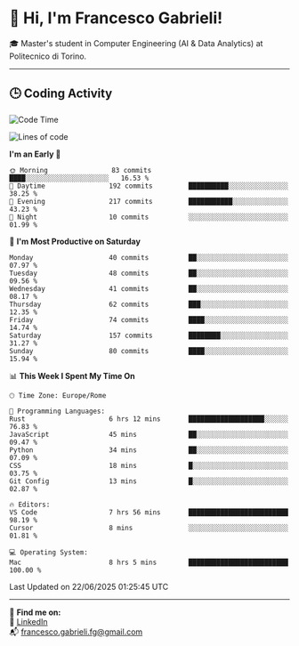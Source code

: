 # 👋 Hi, I'm Francesco Gabrieli!

🎓 Master's student in Computer Engineering (AI & Data Analytics) at Politecnico di Torino.  

---

## 🕒 Coding Activity

<!--START_SECTION:waka-->
![Code Time](http://img.shields.io/badge/Code%20Time-74%20hrs%2050%20mins-blue)

![Lines of code](https://img.shields.io/badge/From%20Hello%20World%20I%27ve%20Written-102.0%20thousand%20lines%20of%20code-blue)

**I'm an Early 🐤** 

```text
🌞 Morning                83 commits          ████░░░░░░░░░░░░░░░░░░░░░   16.53 % 
🌆 Daytime                192 commits         ██████████░░░░░░░░░░░░░░░   38.25 % 
🌃 Evening                217 commits         ███████████░░░░░░░░░░░░░░   43.23 % 
🌙 Night                  10 commits          ░░░░░░░░░░░░░░░░░░░░░░░░░   01.99 % 
```
📅 **I'm Most Productive on Saturday** 

```text
Monday                   40 commits          ██░░░░░░░░░░░░░░░░░░░░░░░   07.97 % 
Tuesday                  48 commits          ██░░░░░░░░░░░░░░░░░░░░░░░   09.56 % 
Wednesday                41 commits          ██░░░░░░░░░░░░░░░░░░░░░░░   08.17 % 
Thursday                 62 commits          ███░░░░░░░░░░░░░░░░░░░░░░   12.35 % 
Friday                   74 commits          ████░░░░░░░░░░░░░░░░░░░░░   14.74 % 
Saturday                 157 commits         ████████░░░░░░░░░░░░░░░░░   31.27 % 
Sunday                   80 commits          ████░░░░░░░░░░░░░░░░░░░░░   15.94 % 
```


📊 **This Week I Spent My Time On** 

```text
🕑︎ Time Zone: Europe/Rome

💬 Programming Languages: 
Rust                     6 hrs 12 mins       ███████████████████░░░░░░   76.83 % 
JavaScript               45 mins             ██░░░░░░░░░░░░░░░░░░░░░░░   09.47 % 
Python                   34 mins             ██░░░░░░░░░░░░░░░░░░░░░░░   07.09 % 
CSS                      18 mins             █░░░░░░░░░░░░░░░░░░░░░░░░   03.75 % 
Git Config               13 mins             █░░░░░░░░░░░░░░░░░░░░░░░░   02.87 % 

🔥 Editors: 
VS Code                  7 hrs 56 mins       █████████████████████████   98.19 % 
Cursor                   8 mins              ░░░░░░░░░░░░░░░░░░░░░░░░░   01.81 % 

💻 Operating System: 
Mac                      8 hrs 5 mins        █████████████████████████   100.00 % 
```


 Last Updated on 22/06/2025 01:25:45 UTC
<!--END_SECTION:waka-->


---



🔗 **Find me on:**  
💼 [LinkedIn](https://www.linkedin.com/in/francesco-gabrieli)  
📬 francesco.gabrieli.fg@gmail.com  



